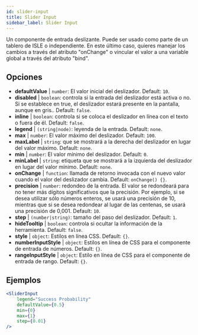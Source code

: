 ```yaml
---
id: slider-input
title: Slider Input
sidebar_label: Slider Input
---
```


Un componente de entrada deslizante. Puede ser usado como parte de un tablero de ISLE o independiente. En este último caso, quieres manejar los cambios a través del atributo "onChange" o vincular el valor a una variable global a través del atributo "bind".

## Opciones

* __defaultValue__ | `number`: El valor inicial del deslizador. Default: `10`.
* __disabled__ | `boolean`: controla si la entrada del deslizador está activa o no. Si se establece en true, el deslizador estará presente en la pantalla, aunque en gris.. Default: `false`.
* __inline__ | `boolean`: controla si se coloca el deslizador en línea con el texto o fuera de él. Default: `false`.
* __legend__ | `(string|node)`: leyenda de la entrada. Default: `none`.
* __max__ | `number`: El valor máximo del deslizador. Default: `100`.
* __maxLabel__ | `string`: que se mostrará a la derecha del deslizador en lugar del valor máximo. Default: `none`.
* __min__ | `number`: El valor mínimo del deslizador. Default: `0`.
* __minLabel__ | `string`: etiqueta que se mostrará a la izquierda del deslizador en lugar del valor mínimo. Default: `none`.
* __onChange__ | `function`: llamada de retorno invocada con el nuevo valor cuando el valor del deslizador cambia. Default: `onChange() {}`.
* __precision__ | `number`: redondeo de la entrada. El valor se redondeará para no tener más dígitos significativos que la precisión. Por ejemplo, si se desea utilizar sólo números enteros, se usará una precisión de 10, mientras que si se desea redondear al lugar de las centenas, se usará una precisión de 0,001. Default: `10`.
* __step__ | `(number|string)`: tamaño del paso del deslizador. Default: `1`.
* __hideTooltip__ | `boolean`: controla si ocultar la información de la herramienta. Default: `false`.
* __style__ | `object`: Estilos en línea CSS. Default: `{}`.
* __numberInputStyle__ | `object`: Estilos en línea de CSS para el componente de entrada de números. Default: `{}`.
* __rangeInputStyle__ | `object`: Estilo en línea de CSS para el componente de entrada de rango. Default: `{}`.


## Ejemplos

```jsx live
<SliderInput
    legend="Success Probability"
    defaultValue={0.5}
    min={0}
    max={1}
    step={0.01}
/>
```



